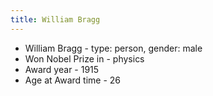```yaml
---
title: William Bragg
---
```


- William Bragg
      - type: person, gender: male
- Won Nobel Prize in
      - physics
- Award year
      - 1915
- Age at Award time
      - 26
